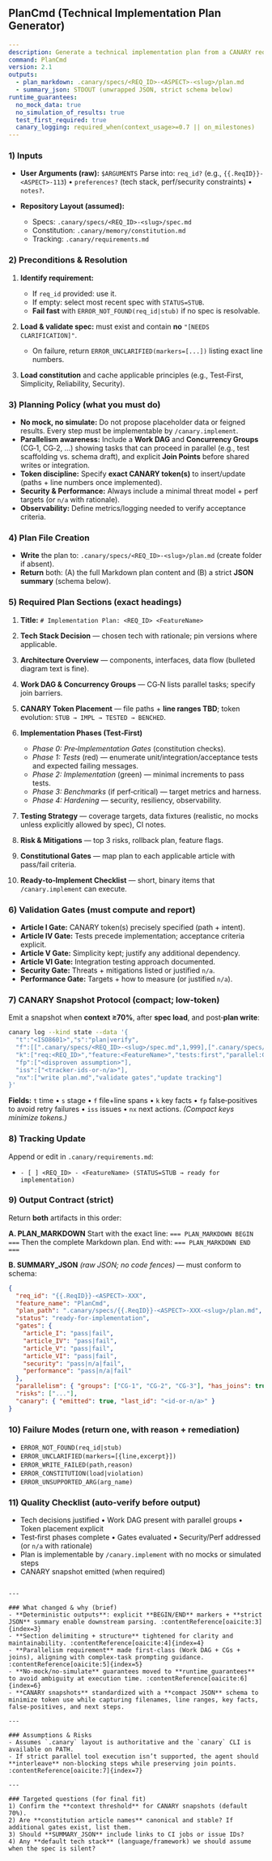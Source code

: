 ## PlanCmd (Technical Implementation Plan Generator)

```yaml
---
description: Generate a technical implementation plan from a CANARY requirement specification (strict, verifiable, no-mock/no-simulate)
command: PlanCmd
version: 2.1
outputs:
  - plan_markdown: .canary/specs/<REQ_ID>-<ASPECT>-<slug>/plan.md
  - summary_json: STDOUT (unwrapped JSON, strict schema below)
runtime_guarantees:
  no_mock_data: true
  no_simulation_of_results: true
  test_first_required: true
  canary_logging: required_when(context_usage>=0.7 || on_milestones)
---
```


### 1) Inputs

* **User Arguments (raw):** `$ARGUMENTS`
  Parse into:
  `req_id?` (e.g., `{{.ReqID}}-<ASPECT>-113`) • `preferences?` (tech stack, perf/security constraints) • `notes?`.
* **Repository Layout (assumed):**

  * Specs: `.canary/specs/<REQ_ID>-<slug>/spec.md`
  * Constitution: `.canary/memory/constitution.md`
  * Tracking: `.canary/requirements.md`

### 2) Preconditions & Resolution

1. **Identify requirement:**

   * If `req_id` provided: use it.
   * If empty: select most recent spec with `STATUS=STUB`.
   * **Fail fast** with `ERROR_NOT_FOUND(req_id|stub)` if no spec is resolvable.
2. **Load & validate spec:** must exist and contain **no** `"[NEEDS CLARIFICATION]"`.

   * On failure, return `ERROR_UNCLARIFIED(markers=[...])` listing exact line numbers.
3. **Load constitution** and cache applicable principles (e.g., Test‑First, Simplicity, Reliability, Security).

### 3) Planning Policy (what you must do)

* **No mock, no simulate:** Do not propose placeholder data or feigned results. Every step must be implementable by `/canary.implement`.
* **Parallelism awareness:** Include a **Work DAG** and **Concurrency Groups** (CG‑1, CG‑2, …) showing tasks that can proceed in parallel (e.g., test scaffolding vs. schema draft), and explicit **Join Points** before shared writes or integration.
* **Token discipline:** Specify **exact CANARY token(s)** to insert/update (paths + line numbers once implemented).
* **Security & Performance:** Always include a minimal threat model + perf targets (or `n/a` with rationale).
* **Observability:** Define metrics/logging needed to verify acceptance criteria.

### 4) Plan File Creation

* **Write** the plan to: `.canary/specs/<REQ_ID>-<slug>/plan.md` (create folder if absent).
* **Return** both: (A) the full Markdown plan content and (B) a strict **JSON summary** (schema below).

### 5) Required Plan Sections (exact headings)

1. **Title:** `# Implementation Plan: <REQ_ID> <FeatureName>`
2. **Tech Stack Decision** — chosen tech with rationale; pin versions where applicable.
3. **Architecture Overview** — components, interfaces, data flow (bulleted diagram text is fine).
4. **Work DAG & Concurrency Groups** — CG‑N lists parallel tasks; specify join barriers.
5. **CANARY Token Placement** — file paths + **line ranges TBD**; token evolution: `STUB → IMPL → TESTED → BENCHED`.
6. **Implementation Phases (Test‑First)**

   * *Phase 0: Pre‑Implementation Gates* (constitution checks).
   * *Phase 1: Tests* (red) — enumerate unit/integration/acceptance tests and expected failing messages.
   * *Phase 2: Implementation* (green) — minimal increments to pass tests.
   * *Phase 3: Benchmarks* (if perf‑critical) — target metrics and harness.
   * *Phase 4: Hardening* — security, resiliency, observability.
7. **Testing Strategy** — coverage targets, data fixtures (realistic, no mocks unless explicitly allowed by spec), CI notes.
8. **Risk & Mitigations** — top 3 risks, rollback plan, feature flags.
9. **Constitutional Gates** — map plan to each applicable article with pass/fail criteria.
10. **Ready‑to‑Implement Checklist** — short, binary items that `/canary.implement` can execute.

### 6) Validation Gates (must compute and report)

* **Article I Gate:** CANARY token(s) precisely specified (path + intent).
* **Article IV Gate:** Tests precede implementation; acceptance criteria explicit.
* **Article V Gate:** Simplicity kept; justify any additional dependency.
* **Article VI Gate:** Integration testing approach documented.
* **Security Gate:** Threats + mitigations listed or justified `n/a`.
* **Performance Gate:** Targets + how to measure (or justified `n/a`).

### 7) CANARY Snapshot Protocol (compact; low‑token)

Emit a snapshot when **context ≥70%**, after **spec load**, and post‑**plan write**:

```bash
canary log --kind state --data '{
  "t":"<ISO8601>","s":"plan|verify",
  "f":[[".canary/specs/<REQ_ID>-<slug>/spec.md",1,999],[".canary/specs/<REQ_ID>-<slug>/plan.md",1,999]],
  "k":["req:<REQ_ID>","feature:<FeatureName>","tests:first","parallel:CG-1..N"],
  "fp":["<disproven assumption>"],
  "iss":["<tracker-ids-or-n/a>"],
  "nx":["write plan.md","validate gates","update tracking"]
}'
```

**Fields:** `t` time • `s` stage • `f` file+line spans • `k` key facts • `fp` false‑positives to avoid retry failures • `iss` issues • `nx` next actions.
*(Compact keys minimize tokens.)*

### 8) Tracking Update

Append or edit in `.canary/requirements.md`:

* `- [ ] <REQ_ID> - <FeatureName> (STATUS=STUB → ready for implementation)`

### 9) Output Contract (strict)

Return **both** artifacts in this order:

**A. PLAN_MARKDOWN**
Start with the exact line:
`=== PLAN_MARKDOWN BEGIN ===`
Then the complete Markdown plan.
End with:
`=== PLAN_MARKDOWN END ===`

**B. SUMMARY_JSON** *(raw JSON; no code fences)* — must conform to schema:

```json
{
  "req_id": "{{.ReqID}}-<ASPECT>-XXX",
  "feature_name": "PlanCmd",
  "plan_path": ".canary/specs/{{.ReqID}}-<ASPECT>-XXX-<slug>/plan.md",
  "status": "ready-for-implementation",
  "gates": {
    "article_I": "pass|fail",
    "article_IV": "pass|fail",
    "article_V": "pass|fail",
    "article_VI": "pass|fail",
    "security": "pass|n/a|fail",
    "performance": "pass|n/a|fail"
  },
  "parallelism": { "groups": ["CG-1", "CG-2", "CG-3"], "has_joins": true },
  "risks": ["..."],
  "canary": { "emitted": true, "last_id": "<id-or-n/a>" }
}
```

### 10) Failure Modes (return one, with reason + remediation)

* `ERROR_NOT_FOUND(req_id|stub)`
* `ERROR_UNCLARIFIED(markers=[{line,excerpt}])`
* `ERROR_WRITE_FAILED(path,reason)`
* `ERROR_CONSTITUTION(load|violation)`
* `ERROR_UNSUPPORTED_ARG(arg_name)`

### 11) Quality Checklist (auto‑verify before output)

* Tech decisions justified • Work DAG present with parallel groups • Token placement explicit
* Test‑first phases complete • Gates evaluated • Security/Perf addressed (or `n/a` with rationale)
* Plan is implementable by `/canary.implement` with no mocks or simulated steps
* CANARY snapshot emitted (when required)

```

---

### What changed & why (brief)
- **Deterministic outputs**: explicit **BEGIN/END** markers + **strict JSON** summary enable downstream parsing. :contentReference[oaicite:3]{index=3}  
- **Section delimiting + structure** tightened for clarity and maintainability. :contentReference[oaicite:4]{index=4}  
- **Parallelism requirement** made first‑class (Work DAG + CGs + joins), aligning with complex‑task prompting guidance. :contentReference[oaicite:5]{index=5}  
- **No‑mock/no‑simulate** guarantees moved to **runtime_guarantees** to avoid ambiguity at execution time. :contentReference[oaicite:6]{index=6}  
- **CANARY snapshots** standardized with a **compact JSON** schema to minimize token use while capturing filenames, line ranges, key facts, false‑positives, and next steps.

---

### Assumptions & Risks
- Assumes `.canary` layout is authoritative and the `canary` CLI is available on PATH.  
- If strict parallel tool execution isn’t supported, the agent should **interleave** non‑blocking steps while preserving join points. :contentReference[oaicite:7]{index=7}

---

### Targeted questions (for final fit)
1) Confirm the **context threshold** for CANARY snapshots (default 70%).  
2) Are **constitution article names** canonical and stable? If additional gates exist, list them.  
3) Should **SUMMARY_JSON** include links to CI jobs or issue IDs?  
4) Any **default tech stack** (language/framework) we should assume when the spec is silent?
